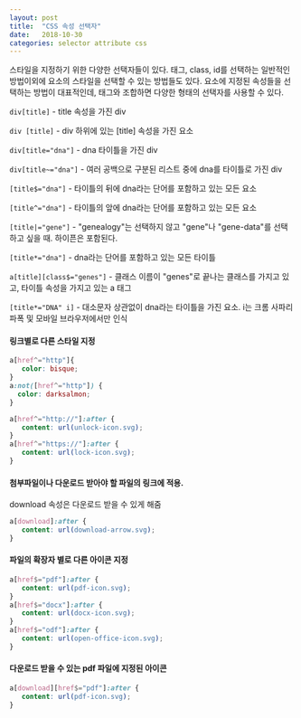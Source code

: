 ```yaml
---
layout: post
title:  "CSS 속성 선택자"
date:   2018-10-30
categories: selector attribute css
---
```


스타일을 지정하기 위한 다양한 선택자들이 있다.
태그, class, id를 선택하는 일반적인 방법이외에 요소의 스타일을 선택할 수 있는 방법들도 있다.
요소에 지정된 속성들을 선택하는 방법이 대표적인데, 태그와 조합하면 다양한 형태의 선택자를 사용할 수 있다.

`div[title]` - title 속성을 가진 div

`div [title]` - div 하위에 있는 [title] 속성을 가진 요소

`div[title="dna"]` - dna 타이틀을 가진 div

`div[title~="dna"]` - 여러 공백으로 구분된 리스트 중에 dna를 타이틀로 가진 div

`[title$="dna"]` - 타이틀의 뒤에 dna라는 단어를 포함하고 있는 모든 요소

`[title^="dna"]` - 타이틀의 앞에 dna라는 단어를 포함하고 있는 모든 요소

`[title|="gene"]` - "genealogy"는 선택하지 않고 "gene"나 "gene-data"를 선택하고 싶을 때. 하이픈은 포함된다.

`[title*="dna"]` - dna라는 단어를 포함하고 있는 모든 타이틀

`a[title][class$="genes"]` - 클래스 이름이 "genes"로 끝나는 클래스를 가지고 있고, 타이틀 속성을 가지고 있는 a 태그

`[title*="DNA" i]` - 대소문자 상관없이 dna라는 타이틀을 가진 요소. i는 크롬 사파리 파폭 및 모바일 브라우저에서만 인식



#### 링크별로 다른 스타일 지정

```css
a[href^="http"]{
   color: bisque;
}
a:not([href^="http"]) {
  color: darksalmon;
}

a[href^="http://"]:after {
   content: url(unlock-icon.svg);
}
a[href^="https://"]:after {
   content: url(lock-icon.svg);
}
```



#### 첨부파일이나 다운로드 받아야 할 파일의 링크에 적용.

download 속성은 다운로드 받을 수 있게 해줌

```css
a[download]:after {
   content: url(download-arrow.svg);
}
```



#### 파일의 확장자 별로 다른 아이콘 지정

```css
a[href$="pdf"]:after {
   content: url(pdf-icon.svg);
}
a[href$="docx"]:after {
   content: url(docx-icon.svg);
}
a[href$="odf"]:after {
   content: url(open-office-icon.svg);
}
```



#### 다운로드 받을 수 있는 pdf 파일에 지정된 아이콘

```css
a[download][href$="pdf"]:after {
   content: url(pdf-icon.svg);
}
```



